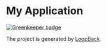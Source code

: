 # My Application

[![Greenkeeper badge](https://badges.greenkeeper.io/hideack/kaswoosh.svg)](https://greenkeeper.io/)

The project is generated by [LoopBack](http://loopback.io).